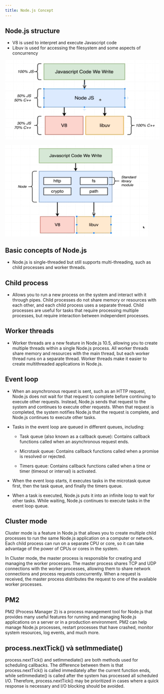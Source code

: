 ```yaml
---
title: Node.js Concept
---
```


## Node.js structure

- V8 is used to interpret and execute Javascript code
- Libuv is used for accessing the filesystem and some aspects of concurrency

![Image](https://raw.githubusercontent.com/quankori/quankori.github.io/master/src/images/programming/3.PNG)

![Image](https://raw.githubusercontent.com/quankori/quankori.github.io/master/src/images/programming/4.PNG)

## Basic concepts of Node.js

- Node.js is single-threaded but still supports multi-threading, such as child processes and worker threads.

## Child process

- Allows you to run a new process on the system and interact with it through pipes. Child processes do not share memory or resources with each other, and each child process uses a separate thread. Child processes are useful for tasks that require processing multiple processes, but require interaction between independent processes.

## Worker threads

- Worker threads are a new feature in Node.js 10.5, allowing you to create multiple threads within a single Node.js process. All worker threads share memory and resources with the main thread, but each worker thread runs on a separate thread. Worker threads make it easier to create multithreaded applications in Node.js.

## Event loop

- When an asynchronous request is sent, such as an HTTP request, Node.js does not wait for that request to complete before continuing to execute other requests. Instead, Node.js sends that request to the system and continues to execute other requests. When that request is completed, the system notifies Node.js that the request is complete, and Node.js continues to execute other tasks.

- Tasks in the event loop are queued in different queues, including:

  - Task queue (also known as a callback queue): Contains callback functions called when an asynchronous request ends.

  - Microtask queue: Contains callback functions called when a promise is resolved or rejected.

  - Timers queue: Contains callback functions called when a time or timer (timeout or interval) is activated.

- When the event loop starts, it executes tasks in the microtask queue first, then the task queue, and finally the timers queue.

- When a task is executed, Node.js puts it into an infinite loop to wait for other tasks. While waiting, Node.js continues to execute tasks in the event loop queue.

## Cluster mode

Cluster mode is a feature in Node.js that allows you to create multiple child processes to run the same Node.js application on a computer or network. Each child process can run on a separate CPU or core, so it can take advantage of the power of CPUs or cores in the system.

In Cluster mode, the master process is responsible for creating and managing the worker processes. The master process shares TCP and UDP connections with the worker processes, allowing them to share network connections and process requests concurrently. When a request is received, the master process distributes the request to one of the available worker processes.

## PM2

PM2 (Process Manager 2) is a process management tool for Node.js that provides many useful features for running and managing Node.js applications on a server or in a production environment. PM2 can help manage Node.js processes, restart processes that have crashed, monitor system resources, log events, and much more.

## process.nextTick() và setImmediate()

process.nextTick() and setImmediate() are both methods used for scheduling callbacks. The difference between them is that process.nextTick() is called immediately after the current function ends, while setImmediate() is called after the system has processed all scheduled I/O. Therefore, process.nextTick() may be prioritized in cases where a quick response is necessary and I/O blocking should be avoided.
